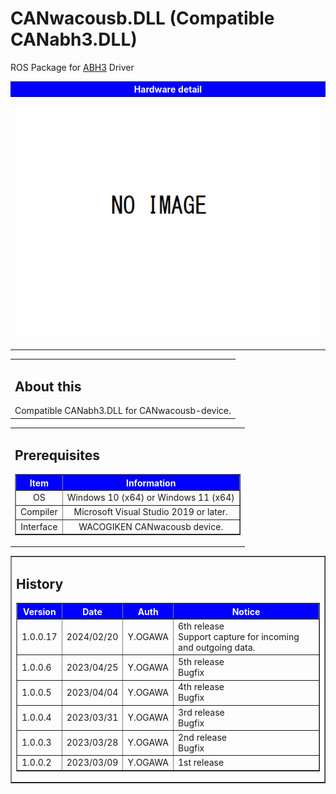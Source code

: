 # CANwacousb.DLL (Compatible CANabh3.DLL)
ROS Package for <a href="https://www.wacogiken.co.jp/agv/abh3.html">ABH3</a> Driver

<table width="100%" border="0">
<tr><th align="center" valign="center" bgcolor="blue"><font color="white">Hardware detail</font></th></tr>
<tr><td align="center" valign="center">

![](img/CANwacousb.png)
</td></tr>
</table>

<table border="0">
    <tr><td><h2>About this</h2>
        Compatible CANabh3.DLL for CANwacousb-device.
        </td>
    </tr>
</table>

<!-- Prerequisites -->
<table border="0">
    <tr><td><h2>Prerequisites</h2>
    <table border="1">
        <tr><th bgcolor="blue"><font color="white">Item</font></th><th bgcolor="blue"><font color="white">Information</font></th></tr>
        <tr><td align="center">OS</td><td align="center">Windows 10 (x64) or Windows 11 (x64)</td></tr>
        <tr><td align="center">Compiler</td><td align="center">Microsoft Visual Studio 2019 or later.</td></tr>
        <tr><td align="center">Interface</td><td align="center">WACOGIKEN CANwacousb device.</td></tr>
    </table>
    </td></tr>
</table>

<!-- Version table -->
<table border="1">
   <tr><td><h2>History</h2>
    <table border="1">
        <tr>
            <th bgcolor="blue"><font color="white">Version</font></th>
            <th bgcolor="blue"><font color="white">Date</font></th>
            <th bgcolor="blue"><font color="white">Auth</font></th>
            <th bgcolor="blue"><font color="white">Notice</font></th>
        </tr>
        <tr>
            <td>1.0.0.17</td>
            <td>2024/02/20</td>
            <td>Y.OGAWA</td>
            <td>6th release<br>Support capture for incoming and outgoing data.</td>
        </tr>
        <tr>
            <td>1.0.0.6</td>
            <td>2023/04/25</td>
            <td>Y.OGAWA</td>
            <td>5th release<br>Bugfix</td>
        </tr>
        <tr>
            <td>1.0.0.5</td>
            <td>2023/04/04</td>
            <td>Y.OGAWA</td>
            <td>4th release<br>Bugfix</td>
        </tr>
        <tr>
            <td>1.0.0.4</td>
            <td>2023/03/31</td>
            <td>Y.OGAWA</td>
            <td>3rd release<br>Bugfix</td>
        </tr>
        <tr>
            <td>1.0.0.3</td>
            <td>2023/03/28</td>
            <td>Y.OGAWA</td>
            <td>2nd release<br>Bugfix</td>
        </tr>
        <tr>
            <td>1.0.0.2</td>
            <td>2023/03/09</td>
            <td>Y.OGAWA</td>
            <td>1st release</td>
        </tr>
    </table>
    </td></tr>
</table>


